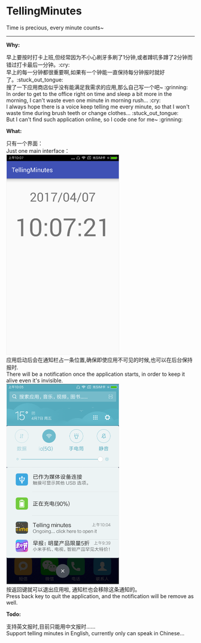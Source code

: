 # TellingMinutes
Time is precious, every minute counts~
<hr>
<p><strong>Why:</strong></p>
早上要按时打卡上班,但经常因为不小心刷牙多刷了1分钟,或者蹲坑多蹲了2分钟而错过打卡最后一分钟。:cry: <br/>
早上的每一分钟都很重要啊,如果有一个钟能一直保持每分钟报时就好了。:stuck_out_tongue: <br/>
搜了一下应用商店似乎没有能满足我需求的应用,那么自己写一个吧~  :grinning: <br/>
In order to get to the office right on time and sleep a bit more in the morning, I can't waste even one minute in morning rush... :cry: <br/>
I always hope there is a voice keep telling me every minute, so that I won't waste time during brush teeth or change clothes... :stuck_out_tongue: <br/>
But I can't find such application online, so I code one for me~ :grinning: <br/>

<p><strong>What:</strong></p>
只有一个界面：<br/>
Just one main interface：<br/>
<img src='https://raw.githubusercontent.com/FrannyZhao/TellingMinutes/master/res/mainLayout.png' width="300px" style='border: #f1f1f1 solid 1px'/>
<br/>
应用启动后会在通知栏占一条位置,确保即使应用不可见的时候,也可以在后台保持报时. <br/>
There will be a notification once the application starts, in order to keep it alive even it's invisible.  <br/>
<img src='https://raw.githubusercontent.com/FrannyZhao/TellingMinutes/master/res/notification.png' width="300px" style='border: #f1f1f1 solid 1px'/>
<br/>
按返回键就可以退出应用啦, 通知栏也会移除这条通知的。<br/>
Press back key to quit the application, and the notification will be remove as well. <br/>

<p><strong>Todo:</strong></p>
支持英文报时,目前只能用中文报时......<br/>
Support telling minutes in English, currently only can speak in Chinese... <br/>
